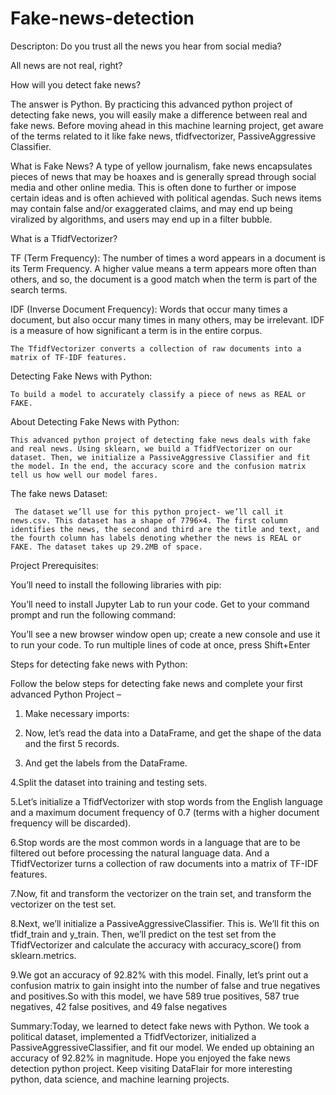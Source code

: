 # Fake-news-detection
Descripton: 
Do you trust all the news you hear from social media?

All news are not real, right?

How will you detect fake news?

The answer is Python. By practicing this advanced python project of detecting fake news, you will easily make a difference between real and fake news.
Before moving ahead in this machine learning project, get aware of the terms related to it like fake news, tfidfvectorizer, PassiveAggressive Classifier.

What is Fake News?
A type of yellow journalism, fake news encapsulates pieces of news that may be hoaxes and is generally spread through social media and other online media. This is often done to further or impose certain ideas and is often achieved with political agendas. Such news items may contain false and/or exaggerated claims, and may end up being viralized by algorithms, and users may end up in a filter bubble.

What is a TfidfVectorizer?

TF (Term Frequency): The number of times a word appears in a document is its Term Frequency. A higher value means a term appears more often than others, and so, the document is a good match when the term is part of the search terms.
    
IDF (Inverse Document Frequency): Words that occur many times a document, but also occur many times in many others, may be irrelevant. IDF is a measure of how significant a term is in the entire corpus.
    
    The TfidfVectorizer converts a collection of raw documents into a matrix of TF-IDF features.  
 Detecting Fake News with Python:
    
    To build a model to accurately classify a piece of news as REAL or FAKE.  
 About Detecting Fake News with Python:
    
    This advanced python project of detecting fake news deals with fake and real news. Using sklearn, we build a TfidfVectorizer on our dataset. Then, we initialize a PassiveAggressive Classifier and fit the model. In the end, the accuracy score and the confusion matrix tell us how well our model fares.
  
  The fake news Dataset:
     
     The dataset we’ll use for this python project- we’ll call it news.csv. This dataset has a shape of 7796×4. The first column identifies the news, the second and third are the title and text, and the fourth column has labels denoting whether the news is REAL or FAKE. The dataset takes up 29.2MB of space.
  
  Project Prerequisites:

You’ll need to install the following libraries with pip:

You’ll need to install Jupyter Lab to run your code. Get to your command prompt and run the following command:

You’ll see a new browser window open up; create a new console and use it to run your code. To run multiple lines of code at once, press Shift+Enter

Steps for detecting fake news with Python:

Follow the below steps for detecting fake news and complete your first advanced Python Project –

1. Make necessary imports:

2. Now, let’s read the data into a DataFrame, and get the shape of the data and the first 5 records.

3. And get the labels from the DataFrame.

4.Split the dataset into training and testing sets.

5.Let’s initialize a TfidfVectorizer with stop words from the English language and a maximum document frequency of 0.7 (terms with a higher document frequency will be discarded). 

6.Stop words are the most common words in a language that are to be filtered out before processing the natural language data. And a TfidfVectorizer turns a collection of raw documents into a matrix of TF-IDF features.

7.Now, fit and transform the vectorizer on the train set, and transform the vectorizer on the test set.

8.Next, we’ll initialize a PassiveAggressiveClassifier. This is. We’ll fit this on tfidf_train and y_train.
Then, we’ll predict on the test set from the TfidfVectorizer and calculate the accuracy with accuracy_score() from sklearn.metrics.

9.We got an accuracy of 92.82% with this model. Finally, let’s print out a confusion matrix to gain insight into the number of false and true negatives and positives.So with this model, we have 589 true positives, 587 true negatives, 42 false positives, and 49 false negatives
  
Summary:Today, we learned to detect fake news with Python. We took a political dataset, implemented a TfidfVectorizer, initialized a PassiveAggressiveClassifier, and fit our model. We ended up obtaining an accuracy of 92.82% in magnitude. Hope you enjoyed the fake news detection python project. Keep visiting DataFlair for more interesting python, data science, and machine learning projects.
